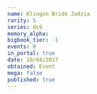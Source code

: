 ```yaml
---
name: Klingon Bride Jadzia
rarity: 5
series: ds9
memory_alpha:
bigbook_tier: -1
events: 0
in_portal: true
date: 10/04/2017
obtained: Event
mega: false
published: true
---
```



